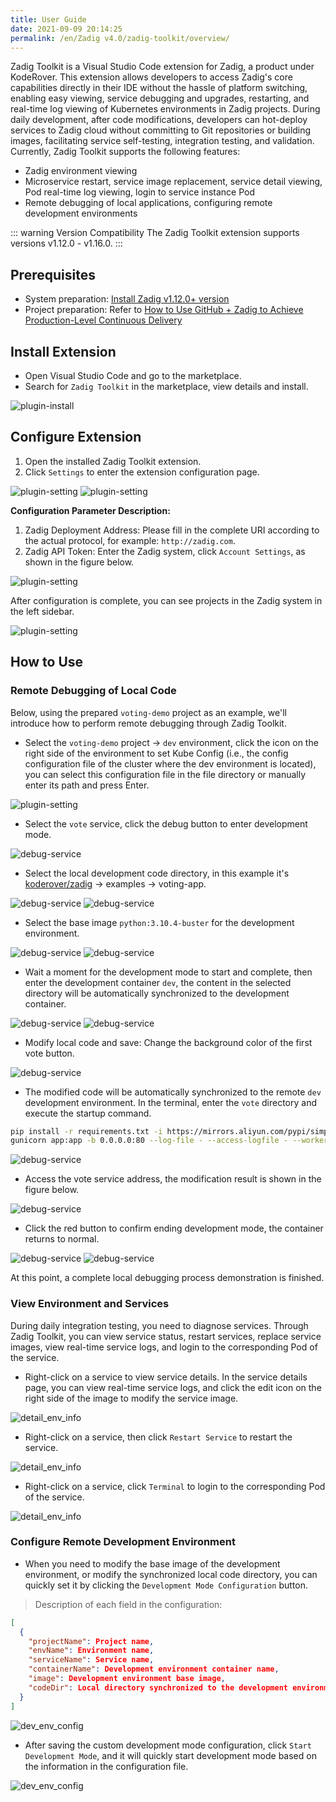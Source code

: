 ```yaml
---
title: User Guide
date: 2021-09-09 20:14:25
permalink: /en/Zadig v4.0/zadig-toolkit/overview/
---
```


Zadig Toolkit is a Visual Studio Code extension for Zadig, a product under KodeRover.
This extension allows developers to access Zadig's core capabilities directly in their IDE without the hassle of platform switching, enabling easy viewing, service debugging and upgrades, restarting, and real-time log viewing of Kubernetes environments in Zadig projects.
During daily development, after code modifications, developers can hot-deploy services to Zadig cloud without committing to Git repositories or building images, facilitating service self-testing, integration testing, and validation.
Currently, Zadig Toolkit supports the following features:
- Zadig environment viewing
- Microservice restart, service image replacement, service detail viewing, Pod real-time log viewing, login to service instance Pod
- Remote debugging of local applications, configuring remote development environments

::: warning Version Compatibility
The Zadig Toolkit extension supports versions v1.12.0 - v1.16.0.
:::

## Prerequisites
- System preparation: [Install Zadig v1.12.0+ version](/en/Zadig%20v4.0/install/helm-deploy/)
- Project preparation: Refer to [How to Use GitHub + Zadig to Achieve Production-Level Continuous Delivery](https://www.koderover.com/tutorials-detail/codelabs/GitHub/index.html?index=..%2F..index#2)

## Install Extension
- Open Visual Studio Code and go to the marketplace.
- Search for `Zadig Toolkit` in the marketplace, view details and install.

![plugin-install](../../../_images/plugin_install.png)

## Configure Extension
1. Open the installed Zadig Toolkit extension.
2. Click `Settings` to enter the extension configuration page.

![plugin-setting](../../../_images/plugin_setting_1.png)
![plugin-setting](../../../_images/plugin_setting_2.png)

**Configuration Parameter Description:**
1. Zadig Deployment Address: Please fill in the complete URI according to the actual protocol, for example: `http://zadig.com`.
2. Zadig API Token: Enter the Zadig system, click `Account Settings`, as shown in the figure below.

![plugin-setting](../../../_images/plugin_setting_3.png)

After configuration is complete, you can see projects in the Zadig system in the left sidebar.

![plugin-setting](../../../_images/plugin_setting_4.png)

## How to Use
### Remote Debugging of Local Code

Below, using the prepared `voting-demo` project as an example, we'll introduce how to perform remote debugging through Zadig Toolkit.

- Select the `voting-demo` project -> `dev` environment, click the icon on the right side of the environment to set Kube Config (i.e., the config configuration file of the cluster where the dev environment is located), you can select this configuration file in the file directory or manually enter its path and press Enter.

![plugin-setting](../../../_images/kube_config_set.png)

- Select the `vote` service, click the debug button to enter development mode.

![debug-service](../../../_images/debug_service_vote_1.png)

- Select the local development code directory, in this example it's [koderover/zadig](https://github.com/koderover/zadig) -> examples -> voting-app.

![debug-service](../../../_images/debug_service_vote_2.png)
![debug-service](../../../_images/debug_service_vote_3.png)

- Select the base image `python:3.10.4-buster` for the development environment.

![debug-service](../../../_images/debug_service_vote_4.png)
![debug-service](../../../_images/debug_service_vote_5.png)

- Wait a moment for the development mode to start and complete, then enter the development container `dev`, the content in the selected directory will be automatically synchronized to the development container.

![debug-service](../../../_images/debug_service_vote_6.png)
![debug-service](../../../_images/debug_service_vote_7.png)

- Modify local code and save: Change the background color of the first vote button.

![debug-service](../../../_images/debug_service_vote_8.png)

- The modified code will be automatically synchronized to the remote `dev` development environment. In the terminal, enter the `vote` directory and execute the startup command.

```bash
pip install -r requirements.txt -i https://mirrors.aliyun.com/pypi/simple/
gunicorn app:app -b 0.0.0.0:80 --log-file - --access-logfile - --workers 4 --keep-alive 0
```

![debug-service](../../../_images/debug_service_vote_9.png)

- Access the vote service address, the modification result is shown in the figure below.

![debug-service](../../../_images/debug_service_vote_10.png)

- Click the red button to confirm ending development mode, the container returns to normal.

![debug-service](../../../_images/debug_service_vote_11.png)
![debug-service](../../../_images/debug_service_vote_12.png)

At this point, a complete local debugging process demonstration is finished.

### View Environment and Services

During daily integration testing, you need to diagnose services. Through Zadig Toolkit, you can view service status, restart services, replace service images, view real-time service logs, and login to the corresponding Pod of the service.

- Right-click on a service to view service details. In the service details page, you can view real-time service logs, and click the edit icon on the right side of the image to modify the service image.

![detail_env_info](../../../_images/detail_env_info_1.png)

- Right-click on a service, then click `Restart Service` to restart the service.

![detail_env_info](../../../_images/detail_env_info_2.png)

- Right-click on a service, click `Terminal` to login to the corresponding Pod of the service.

![detail_env_info](../../../_images/detail_env_info_3.png)

### Configure Remote Development Environment

- When you need to modify the base image of the development environment, or modify the synchronized local code directory, you can quickly set it by clicking the `Development Mode Configuration` button.

> Description of each field in the configuration:
``` json
[
  {
    "projectName": Project name,
    "envName": Environment name,
    "serviceName": Service name,
    "containerName": Development environment container name,
    "image": Development environment base image,
    "codeDir": Local directory synchronized to the development environment container
  }
]
```

![dev_env_config](../../../_images/dev_env_config_1.png)

- After saving the custom development mode configuration, click `Start Development Mode`, and it will quickly start development mode based on the information in the configuration file.

![dev_env_config](../../../_images/dev_env_config_2.png)

